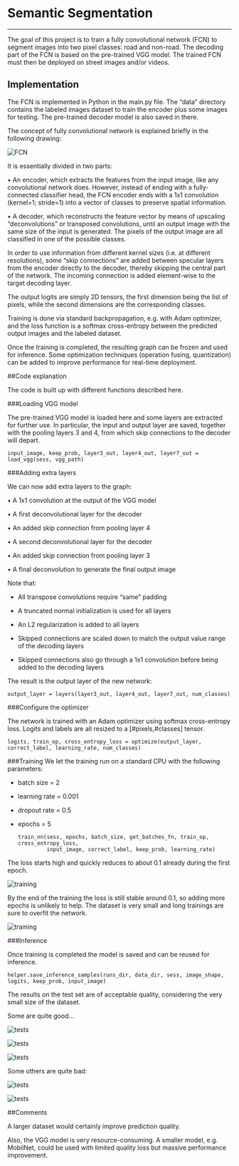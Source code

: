 # Semantic Segmentation
---
The goal of this project is to train a fully convolutional network (FCN) to segment images into two pixel classes: road and non-road.
The decoding part of the FCN is based on the pre-trained VGG model.
The trained FCN must then be deployed on street images and/or videos.

## Implementation

The FCN is implemented in Python in the main.py file. The “data” directory contains the labeled images dataset to train the encoder plus some images for testing. The pre-trained decoder model is also saved in there.

The concept of fully convolutional network is explained briefly in the following drawing:

![FCN](FCN.png)

It is essentially divided in two parts:

•	An encoder, which extracts the features from the input image, like any convolutional network does. However, instead of ending with a fully-connected classifier head, the FCN encoder ends with a 1x1 convolution (kernel=1; stride=1) into a vector of classes to preserve spatial information.  

•	A decoder, which reconstructs the feature vector by means of upscaling “deconvolutions” or transposed convolutions, until an output image with the same size of the input is generated. The pixels of the output image are all classified in one of the possible classes.

In order to use information from different kernel sizes (i.e. at different resolutions), some “skip connections” are added between specular layers from the encoder directly to the decoder, thereby skipping the central part of the network. The incoming connection is added element-wise to the target decoding layer.

The output logits are simply 2D tensors, the first dimension being the list of pixels, while the second dimensions are the corresponding classes.

Training is done via standard backpropagation, e.g. with Adam optimizer, and the loss function is a softmax cross-entropy between the predicted output images and the labeled dataset.

Once the training is completed, the resulting graph can be frozen and used for inference. Some optimization techniques (operation fusing, quantization) can be added to improve performance for real-time deployment.

##Code explanation

The code is built up with different functions described here.

###Loading VGG model

The pre-trained VGG model is loaded here and some layers are extracted for further use. In particular, the input and output layer are saved, together with the pooling layers 3 and 4, from which skip connections to the decoder will depart.

	input_image, keep_prob, layer3_out, layer4_out, layer7_out = load_vgg(sess, vgg_path)

###Adding extra layers

We can now add extra layers to the graph:

•	A 1x1 convolution at the output of the VGG model

•	A first deconvolutional layer for the decoder

•	An added skip connection from pooling layer 4

•	A second deconvolutional layer for the decoder

•	An added skip connection from pooling layer 3

•	A final deconvolution to generate the final output image

Note that:

-	All transpose convolutions require “same” padding

-	A truncated normal initialization is used for all layers

-	An L2 regularization is added to all layers

-	Skipped connections are scaled down to match the output value range of the decoding layers

-	Skipped connections also go through a 1x1 convolution before being added to the decoding layers

The result is the output layer of the new network:

	output_layer = layers(layer3_out, layer4_out, layer7_out, num_classes)

###Configure the optimizer

The network is trained with an Adam optimizer using softmax cross-entropy loss.
Logits and labels are all resized to a [#pixels,#classes] tensor.

	logits, train_op, cross_entropy_loss = optimize(output_layer, correct_label, learning_rate, num_classes)

###Training
We let the training run on a standard CPU with the following parameters:

-	batch size = 2

-	learning rate = 0.001

-	dropout rate = 0.5

-	epochs = 5

		train_nn(sess, epochs, batch_size, get_batches_fn, train_op, cross_entropy_loss,
				 input_image, correct_label, keep_prob, learning_rate)

The loss starts high and quickly reduces to about 0.1 already during the first epoch.

![training](training1.jpg)

By the end of the training the loss is still stable around 0.1, so adding more epochs is unlikely to help. The dataset is very small and long trainings are sure to overfit the network.

![training](training4.jpg)

###Inference

Once training is completed the model is saved and can be reused for inference.

	helper.save_inference_samples(runs_dir, data_dir, sess, image_shape, logits, keep_prob, input_image)

The results on the test set are of acceptable quality, considering the very small size of the dataset.

Some are quite good…

![tests](test1.png)

![tests](test2.png)

![tests](test3.png)


Some others are quite bad:

![tests](test4.png)

![tests](test5.png)


##Comments

A larger dataset would certainly improve prediction quality.

Also, the VGG model is very resource-consuming. A smaller model, e.g. MobilNet, could be used with limited quality loss but massive performance improvement.

